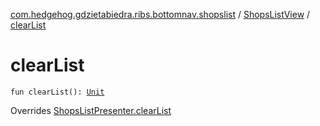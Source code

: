 [com.hedgehog.gdzietabiedra.ribs.bottomnav.shopslist](../index.md) / [ShopsListView](index.md) / [clearList](./clear-list.md)

# clearList

`fun clearList(): `[`Unit`](https://kotlinlang.org/api/latest/jvm/stdlib/kotlin/-unit/index.html)

Overrides [ShopsListPresenter.clearList](../-shops-list-interactor/-shops-list-presenter/clear-list.md)

